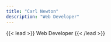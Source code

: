```yaml
---
title: "Carl Newton"
description: "Web Developer"
---
```


{{< lead >}}
Web Developer
{{< /lead >}}
